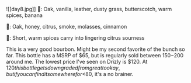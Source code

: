 ![[day8.jpg]]
👃: Oak, vanilla, leather, dusty grass, butterscotch, warm spices, banana

👅: Oak, honey, citrus, smoke, molasses, cinnamon

🏁: Short, warm spices carry into lingering citrus sourness

This is a very good bourbon.  Might be my second favorite of the bunch so far.  This bottle has a MSRP of $65, but is regularly sold between $150-$200 around me.  The lowest price I've seen on Drizly is $120.  At $120 this bottle gets downgraded from great to okay, but if you can find it somewhere for <$80, it's a no brainer.